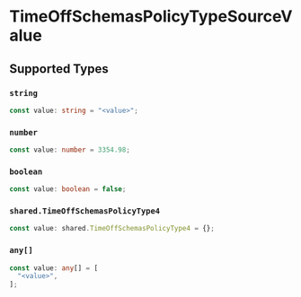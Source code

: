 # TimeOffSchemasPolicyTypeSourceValue


## Supported Types

### `string`

```typescript
const value: string = "<value>";
```

### `number`

```typescript
const value: number = 3354.98;
```

### `boolean`

```typescript
const value: boolean = false;
```

### `shared.TimeOffSchemasPolicyType4`

```typescript
const value: shared.TimeOffSchemasPolicyType4 = {};
```

### `any[]`

```typescript
const value: any[] = [
  "<value>",
];
```

